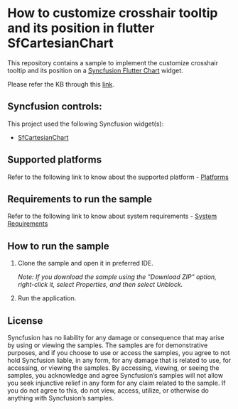 # How to customize crosshair tooltip and its position in flutter SfCartesianChart 

This repository contains a sample to implement the customize crosshair tooltip and its position on a [Syncfusion Flutter Chart](https://help.syncfusion.com/flutter/cartesian-charts/getting-started) widget.

Please refer the KB through this [link](https://support.syncfusion.com/agent/kb/15937).

## Syncfusion controls:

This project used the following Syncfusion widget(s):
* [SfCartesianChart](https://www.syncfusion.com/flutter-widgets/flutter-charts)

## Supported platforms

Refer to the following link to know about the supported platform - [Platforms](https://help.syncfusion.com/flutter/system-requirements#supported-platforms)

## Requirements to run the sample

Refer to the following link to know about system requirements - [System Requirements](https://help.syncfusion.com/flutter/system-requirements)

## How to run the sample

1. Clone the sample and open it in preferred IDE.

   *Note: If you download the sample using the "Download ZIP" option, right-click it, select Properties, and then select Unblock.*

2. Run the application.

## License

Syncfusion has no liability for any damage or consequence that may arise by using or viewing the samples. The samples are for demonstrative purposes, and if you choose to use or access the samples, you agree to not hold Syncfusion liable, in any form, for any damage that is related to use, for accessing, or viewing the samples. By accessing, viewing, or seeing the samples, you acknowledge and agree Syncfusion’s samples will not allow you seek injunctive relief in any form for any claim related to the sample. If you do not agree to this, do not view, access, utilize, or otherwise do anything with Syncfusion’s samples.
